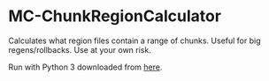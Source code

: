 # MC-ChunkRegionCalculator
Calculates what region files contain a range of chunks. Useful for big regens/rollbacks. Use at your own risk.

Run with Python 3 downloaded from [here](https://www.python.org/downloads/). 
